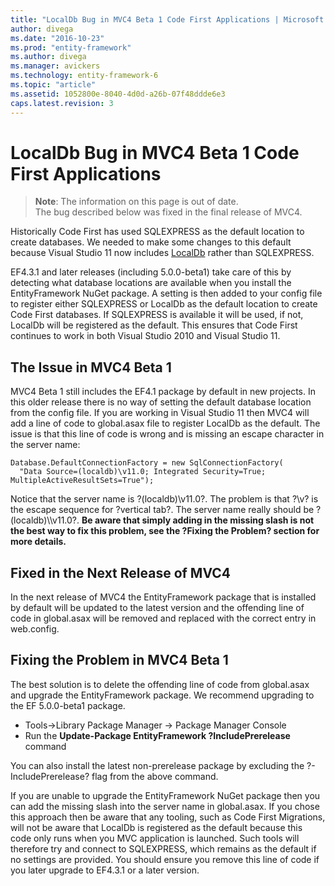 ```yaml
---
title: "LocalDb Bug in MVC4 Beta 1 Code First Applications | Microsoft Docs"
author: divega
ms.date: "2016-10-23"
ms.prod: "entity-framework"
ms.author: divega
ms.manager: avickers
ms.technology: entity-framework-6
ms.topic: "article"
ms.assetid: 1052800e-8040-4d0d-a26b-07f48ddde6e3
caps.latest.revision: 3
---
```

# LocalDb Bug in MVC4 Beta 1 Code First Applications
> **Note**: The information on this page is out of date.  
The bug described below was fixed in the final release of MVC4.  
  
Historically Code First has used SQLEXPRESS as the default location to create databases. We needed to make some changes to this default because Visual Studio 11 now includes [LocalDb](https://msdn.microsoft.com/library/hh510202.aspx) rather than SQLEXPRESS.  
  
EF4.3.1 and later releases (including 5.0.0-beta1) take care of this by detecting what database locations are available when you install the EntityFramework NuGet package. A setting is then added to your config file to register either SQLEXPRESS or LocalDb as the default location to create Code First databases. If SQLEXPRESS is available it will be used, if not, LocalDb will be registered as the default. This ensures that Code First continues to work in both Visual Studio 2010 and Visual Studio 11.  
  
## The Issue in MVC4 Beta 1  
  
MVC4 Beta 1 still includes the EF4.1 package by default in new projects. In this older release there is no way of setting the default database location from the config file. If you are working in Visual Studio 11 then MVC4 will add a line of code to global.asax file to register LocalDb as the default. The issue is that this line of code is wrong and is missing an escape character in the server name:  
  
```  
Database.DefaultConnectionFactory = new SqlConnectionFactory( 
  "Data Source=(localdb)\v11.0; Integrated Security=True; MultipleActiveResultSets=True");
```  
  
Notice that the server name is ?(localdb)\\v11.0?. The problem is that ?\\v? is the escape sequence for ?vertical tab?. The server name really should be ?(localdb)\\\\v11.0?. **Be aware that simply adding in the missing slash is not the best way to fix this problem, see the ?Fixing the Problem? section for more details.**  
  
## Fixed in the Next Release of MVC4  
  
In the next release of MVC4 the EntityFramework package that is installed by default will be updated to the latest version and the offending line of code in global.asax will be removed and replaced with the correct entry in web.config.  
  
## Fixing the Problem in MVC4 Beta 1  
  
The best solution is to delete the offending line of code from global.asax and upgrade the EntityFramework package. We recommend upgrading to the EF 5.0.0-beta1 package.  

- Tools->Library Package Manager -> Package Manager Console
- Run the **Update-Package EntityFramework ?IncludePrerelease** command

You can also install the latest non-prerelease package by excluding the ?-IncludePrerelease? flag from the above command.  

If you are unable to upgrade the EntityFramework NuGet package then you can add the missing slash into the server name in global.asax. If you chose this approach then be aware that any tooling, such as Code First Migrations, will not be aware that LocalDb is registered as the default because this code only runs when you MVC application is launched. Such tools will therefore try and connect to SQLEXPRESS, which remains as the default if no settings are provided. You should ensure you remove this line of code if you later upgrade to EF4.3.1 or a later version.  
  
